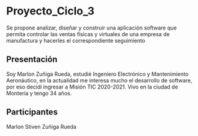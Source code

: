 # Proyecto_Ciclo_3
Se propone analizar, diseñar y construir una aplicación software que permita controlar las ventas físicas y virtuales de una empresa de manufactura y hacerles el correspondiente seguimiento

## Presentación

Soy Marlon Zuñiga Rueda, estudié Ingeniero Electrónico y Mantenimiento Aeronáutico, en la actualidad me interesa mucho el desarrollo de software, por eso decidí ingresar a Misión TIC 2020-2021. Vivo en la ciudad de Montería y tengo 34 años. 

## Participantes 
Marlon Stiven Zuñiga Rueda
